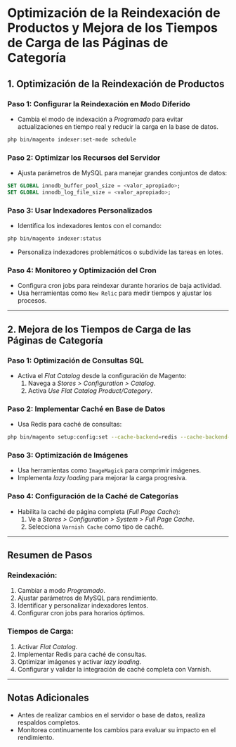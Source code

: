 # Optimización de la Reindexación de Productos y Mejora de los Tiempos de Carga de las Páginas de Categoría

## **1. Optimización de la Reindexación de Productos**

### **Paso 1: Configurar la Reindexación en Modo Diferido**
- Cambia el modo de indexación a *Programado* para evitar actualizaciones en tiempo real y reducir la carga en la base de datos.
```bash
php bin/magento indexer:set-mode schedule
```

### **Paso 2: Optimizar los Recursos del Servidor**
- Ajusta parámetros de MySQL para manejar grandes conjuntos de datos:
```sql
SET GLOBAL innodb_buffer_pool_size = <valor_apropiado>;
SET GLOBAL innodb_log_file_size = <valor_apropiado>;
```

### **Paso 3: Usar Indexadores Personalizados**
- Identifica los indexadores lentos con el comando:
```bash
php bin/magento indexer:status
```
- Personaliza indexadores problemáticos o subdivide las tareas en lotes.

### **Paso 4: Monitoreo y Optimización del Cron**
- Configura cron jobs para reindexar durante horarios de baja actividad.
- Usa herramientas como `New Relic` para medir tiempos y ajustar los procesos.

---

## **2. Mejora de los Tiempos de Carga de las Páginas de Categoría**

### **Paso 1: Optimización de Consultas SQL**
- Activa el *Flat Catalog* desde la configuración de Magento:
    1. Navega a *Stores > Configuration > Catalog*.
    2. Activa *Use Flat Catalog Product/Category*.

### **Paso 2: Implementar Caché en Base de Datos**
- Usa Redis para caché de consultas:
```bash
php bin/magento setup:config:set --cache-backend=redis --cache-backend-redis-server=127.0.0.1
```

### **Paso 3: Optimización de Imágenes**
- Usa herramientas como `ImageMagick` para comprimir imágenes.
- Implementa *lazy loading* para mejorar la carga progresiva.

### **Paso 4: Configuración de la Caché de Categorías**
- Habilita la caché de página completa (*Full Page Cache*):
    1. Ve a *Stores > Configuration > System > Full Page Cache*.
    2. Selecciona `Varnish Cache` como tipo de caché.

---

## **Resumen de Pasos**

### Reindexación:
1. Cambiar a modo *Programado*.
2. Ajustar parámetros de MySQL para rendimiento.
3. Identificar y personalizar indexadores lentos.
4. Configurar cron jobs para horarios óptimos.

### Tiempos de Carga:
1. Activar *Flat Catalog*.
2. Implementar Redis para caché de consultas.
3. Optimizar imágenes y activar *lazy loading*.
4. Configurar y validar la integración de caché completa con Varnish.

---

## **Notas Adicionales**
- Antes de realizar cambios en el servidor o base de datos, realiza respaldos completos.
- Monitorea continuamente los cambios para evaluar su impacto en el rendimiento.


